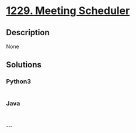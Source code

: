 # [1229. Meeting Scheduler](https://leetcode.com/problems/meeting-scheduler)

## Description
None


## Solutions


### Python3

```python

```

### Java

```java

```

### ...
```

```
